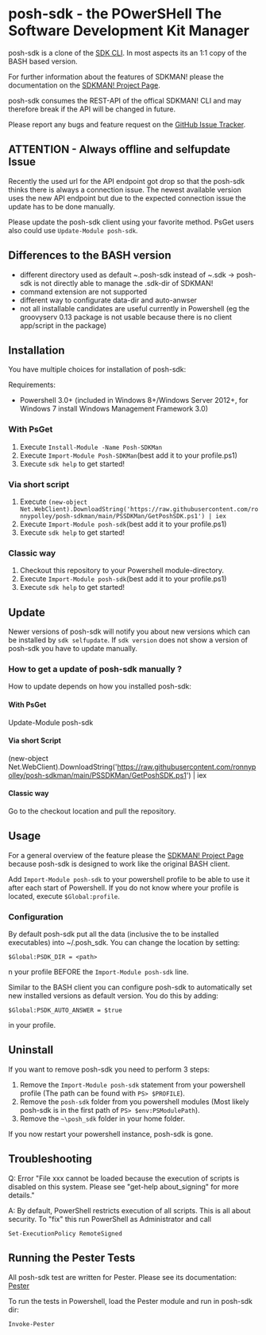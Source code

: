 # posh-sdk - the POwerSHell The Software Development Kit Manager

posh-sdk is a clone of the [SDK CLI](https://github.com/sdkman/sdkman-cli). In most aspects its an 1:1 copy of the BASH based version.

For further information about the features of SDKMAN! please the documentation on the [SDKMAN! Project Page](https://sdkman.io).

posh-sdk consumes the REST-API of the offical SDKMAN! CLI and may therefore break if the API will be changed in future.

Please report any bugs and feature request on the [GitHub Issue Tracker](https://github.com/ronnypolley/posh-sdkman/issues).

## ATTENTION - Always offline and selfupdate Issue

Recently the used url for the API endpoint got drop so that the posh-sdk thinks there is always a connection issue. The newest available version uses the new API endpoint but due to the expected connection issue the update has to be done manually.

Please update the posh-sdk client using your favorite method. PsGet users also could use `Update-Module posh-sdk`.

## Differences to the BASH version

- different directory used as default ~\.posh-sdk instead of ~\.sdk -> posh-sdk is not directly able to manage the .sdk-dir of SDKMAN!
- command extension are not supported
- different way to configurate data-dir and auto-anwser
- not all installable candidates are useful currently in Powershell (eg the groovyserv 0.13 package is not usable because there is no client app/script in the package)

## Installation

You have multiple choices for installation of posh-sdk:

Requirements:

- Powershell 3.0+ (included in Windows 8+/Windows Server 2012+, for Windows 7 install Windows Management Framework 3.0)

### With PsGet

1. Execute `Install-Module -Name Posh-SDKMan`
2. Execute `Import-Module Posh-SDKMan`(best add it to your profile.ps1)
3. Execute `sdk help` to get started!

### Via short script

1. Execute `(new-object Net.WebClient).DownloadString('https://raw.githubusercontent.com/ronnypolley/posh-sdkman/main/PSSDKMan/GetPoshSDK.ps1') | iex`
2. Execute `Import-Module posh-sdk`(best add it to your profile.ps1)
3. Execute `sdk help` to get started!

### Classic way

1. Checkout this repository to your Powershell module-directory.
2. Execute `Import-Module posh-sdk`(best add it to your profile.ps1)
3. Execute `sdk help` to get started!

## Update

Newer versions of posh-sdk will notify you about new versions which can be installed by `sdk selfupdate`. If `sdk version` does not show a version of posh-sdk you have to update manually.

### How to get a update of posh-sdk manually ?

How to update depends on how you installed posh-sdk:

#### With PsGet

Update-Module posh-sdk

#### Via short Script

(new-object Net.WebClient).DownloadString('https://raw.githubusercontent.com/ronnypolley/posh-sdkman/main/PSSDKMan/GetPoshSDK.ps1') | iex

#### Classic way

Go to the checkout location and pull the repository.

## Usage

For a general overview of the feature please the [SDKMAN! Project Page](https://sdkman.io) because posh-sdk is designed to work like the original BASH client.

Add `Import-Module posh-sdk` to your powershell profile to be able to use it after each start of Powershell. If you do not know where your profile is located, execute `$Global:profile`.

### Configuration

By default posh-sdk put all the data (inclusive the to be installed executables) into ~/.posh_sdk. You can change the location by setting:

    $Global:PSDK_DIR = <path>

n your profile BEFORE the `Import-Module posh-sdk` line.

Similar to the BASH client you can configure posh-sdk to automatically set new installed versions as default version. You do this by adding:

    $Global:PSDK_AUTO_ANSWER = $true

in your profile.

## Uninstall

If you want to remove posh-sdk you need to perform 3 steps:

1. Remove the `Import-Module posh-sdk` statement from your powershell profile (The path can be found with `PS> $PROFILE`).
2. Remove the `posh-sdk` folder from you powershell modules (Most likely posh-sdk is in the first path of `PS> $env:PSModulePath`).
3. Remove the `~\posh_sdk` folder in your home folder.

If you now restart your powershell instance, posh-sdk is gone.

## Troubleshooting

Q: Error "File xxx cannot be loaded because the execution of scripts is disabled on this system. Please see "get-help about_signing" for more details."

A: By default, PowerShell restricts execution of all scripts. This is all about security. To "fix" this run PowerShell as Administrator and call

    Set-ExecutionPolicy RemoteSigned

## Running the Pester Tests

All posh-sdk test are written for Pester. Please see its documentation: [Pester](https://github.com/pester/Pester)

To run the tests in Powershell, load the Pester module and run in posh-sdk dir:

    Invoke-Pester
